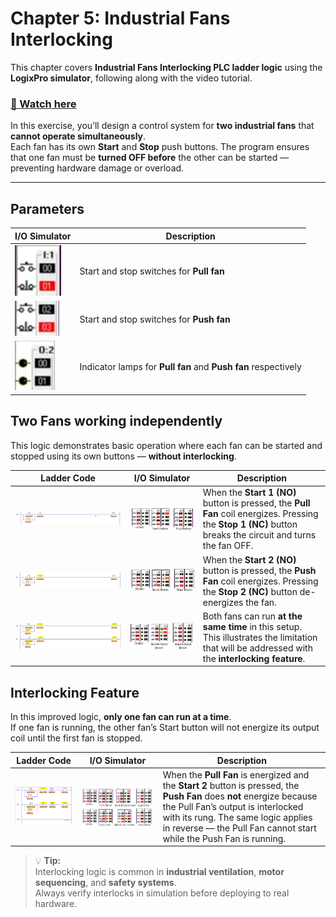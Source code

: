 # Chapter 5: Industrial Fans Interlocking
This chapter covers **Industrial Fans Interlocking PLC ladder logic** using the **LogixPro simulator**, following along with the video tutorial.

### [🎥 Watch here](https://www.youtube.com/watch?v=Tu8-aFUGc9Q)

In this exercise, you’ll design a control system for **two industrial fans** that **cannot operate simultaneously**.  
Each fan has its own **Start** and **Stop** push buttons. The program ensures that one fan must be **turned OFF before** the other can be started — preventing hardware damage or overload.

---
## Parameters 
| I/O Simulator | Description |
|--------------|-------------|
|![fan1](image.png)| Start and stop switches for **Pull fan**|
|![fan2](image-1.png)| Start and stop switches for **Push fan**|
|![fans output](image-2.png)| Indicator lamps for **Pull fan** and **Push fan** respectively|

## Two Fans working independently
This logic demonstrates basic operation where each fan can be started and stopped using its own buttons — **without interlocking**.

| Ladder Code | I/O Simulator | Description |
|-----------|--------------|-------------|
|![alt text](image-3.png)|![alt text](image-6.png)| When the **Start 1 (NO)** button is pressed, the **Pull Fan** coil energizes. Pressing the **Stop 1 (NC)** button breaks the circuit and turns the fan OFF. |
|![alt text](image-5.png)| ![alt text](image-7.png)| When the **Start 2 (NO)** button is pressed, the **Push Fan** coil energizes. Pressing the **Stop 2 (NC)** button de-energizes the fan. |
|![both](image-8.png)|![bothh](image-9.png)|Both fans can run **at the same time** in this setup. This illustrates the limitation that will be addressed with the **interlocking feature**. |

## Interlocking Feature 
In this improved logic, **only one fan can run at a time**.  
If one fan is running, the other fan’s Start button will not energize its output coil until the first fan is stopped.

| Ladder Code | I/O Simulator | Description |
|-----------|--------------|-------------|
|![interlocking](image-10.png)|![io](image-11.png)|When the **Pull Fan** is energized and the **Start 2** button is pressed, the **Push Fan** does **not** energize because the Pull Fan’s output is interlocked with its rung. The same logic applies in reverse — the Pull Fan cannot start while the Push Fan is running.|

> 💡 **Tip:**  
> Interlocking logic is common in **industrial ventilation**, **motor sequencing**, and **safety systems**.  
> Always verify interlocks in simulation before deploying to real hardware.
